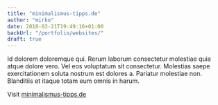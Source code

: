 ```yaml
---
title: "minimalismus-tipps.de"
author: "mirko"
date: 2018-03-21T19:49:16+01:00
backUrl: "/portfolio/websites/"
draft: true
---
```


Id dolorem doloremque qui. Rerum laborum consectetur molestiae quia atque dolore vero. Vel eos voluptatum sit consectetur. Molestias saepe exercitationem soluta nostrum est dolores a. Pariatur molestiae non. Blanditiis et itaque totam eum omnis in harum.

Visit [minimalismus-tipps.de](http://minimalismus-tipps.de)
